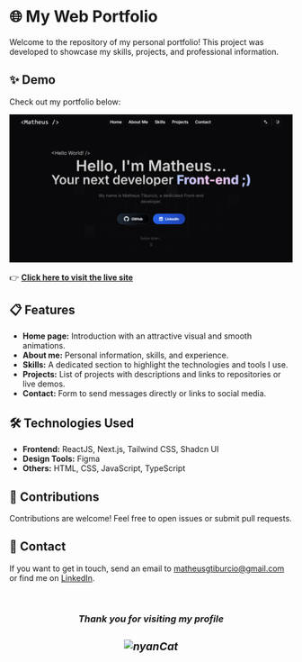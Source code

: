 # 🌐 My Web Portfolio

Welcome to the repository of my personal portfolio! This project was developed to showcase my skills, projects, and professional information.

## ✨ Demo

Check out my portfolio below:

[![MyPortfolio Preview](./public/portfolioPreview.png)](https://matheustiburcio.vercel.app/)

👉 **[Click here to visit the live site](https://matheustiburcio.vercel.app/)**

## 📋 Features

- **Home page:** Introduction with an attractive visual and smooth animations.
- **About me:** Personal information, skills, and experience.
- **Skills:** A dedicated section to highlight the technologies and tools I use.
- **Projects:** List of projects with descriptions and links to repositories or live demos.
- **Contact:** Form to send messages directly or links to social media.

## 🛠️ Technologies Used

- **Frontend:** ReactJS, Next.js, Tailwind CSS, Shadcn UI
- **Design Tools:** Figma
- **Others:** HTML, CSS, JavaScript, TypeScript

## 🤝 Contributions

Contributions are welcome! Feel free to open issues or submit pull requests.

## 📧 Contact

If you want to get in touch, send an email to [matheusgtiburcio@gmail.com](mailto:matheusgtiburcio@gmail.com) or find me on [LinkedIn](https://www.linkedin.com/in/matheus-tiburcio-82a337276/).

<div align="center">
 <br/>

  <h3><em>Thank you for visiting my profile <em><h3>

![nyanCat](https://github.com/0kira-vgl/0kira-vgl/assets/125319244/14e56882-3974-4021-b790-3e839dca54a1)

</div>
